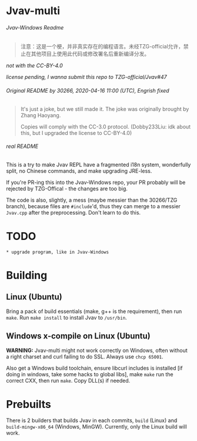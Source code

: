 # Jvav-multi

###### Jvav-Windows Readme
> 注意：这是一个梗，并非真实存在的编程语言。未经TZG-official允许，禁止在其他项目上使用此代码或修改署名后重新编译分发。

*not with the CC-BY-4.0*

*license pending, I wanna submit this repo to TZG-official/Jvav#47*

###### Original README by 30266, 2020-04-16 11:00 (UTC), Engrish fixed
>It's just a joke, but we still made it. The joke was originally brought by Zhang Haoyang.
>
>Copies will comply with the CC-3.0 protocol. (Dobby233Liu: idk about this, but I upgraded the license to CC-BY-4.0)

###### real README
This is a try to make Jvav REPL have a fragmented i18n system, wonderfully split, no Chinese commands, and make upgrading JRE-less.

If you're PR-ing this into the Jvav-Windows repo, your PR probably will be rejected by TZG-Offical - the changes are too big.

The code is also, slightly, a mess (maybe messier than the 30266/TZG branch), because files are `#include`'d, thus they can merge to a messier `Jvav.cpp` after the preprocessing. Don't learn to do this.

# TODO
	* upgrade program, like in Jvav-Windows

# Building
## Linux (Ubuntu)
Bring a pack of build essentials (make, g++ is the requirement), then run `make`. Run `make install` to install Jvav to `/usr/bin`.
## Windows x-compile on Linux (Ubuntu)
**WARNING:** Jvav-multi might not work correctly on Windows, often without a right charset and curl failing to do SSL. Always use `chcp 65001`.

Also get a Windows build toolchain, ensure libcurl includes is installed \[if doing in windows, take some hacks to global libs\], make `make` run the correct CXX, then run `make`. Copy DLL(s) if needed.

# Prebuilts
There is 2 builders that builds Jvav in each commits, `build` (Linux) and `build-mingw-x86_64` (Windows, MinGW). Currently, only the Linux build will work.